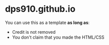 # dps910.github.io
You can use this as a template **as long as**:
- Credit is not removed
- You don't claim that you made the HTML/CSS
